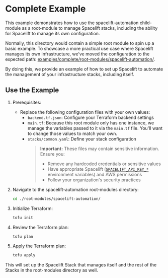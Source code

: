 # Complete Example

This example demonstrates how to use the spacelift-automation child-module as a root-module to manage Spacelift stacks, including the ability for Spacelift to manage its own configuration.

Normally, this directory would contain a simple root module to spin up a basic example. To showcase a more practical use case where Spacelift manages its own infrastructure, we’ve moved the configuration to the expected path: [examples/complete/root-modules/spacelift-automation/](./root-modules/spacelift-automation/).

By doing this, we provide an example of how to set up Spacelift to automate the management of your infrastructure stacks, including itself.

## Use the Example

1. Prerequisites:
   - Replace the following configuration files with your own values:
     - `backend.tf.json`: Configure your Terraform backend settings
     - `main.tf`: Because this root module only has one instance, we manage the variables passed to it via the `main.tf` file. You'll want to change those values to match your own.
     - `stacks/common.yaml`: Define your stack configuration
       > **Important:** These files may contain sensitive information. Ensure you:
       >
       > - Remove any hardcoded credentials or sensitive values
       > - Have appropriate Spacelift ([`SPACELIFT_API_KEY_*`](https://docs.spacelift.io/concepts/spacectl#spacelift-api-keys) environment variables) and AWS permissions
       > - Follow your organization's security practices
2. Navigate to the spacelift-automation root-modules directory:

   ```sh
   cd ./root-modules/spacelift-automation/
   ```

3. Initialize Terraform:

   ```sh
   tofu init
   ```

4. Review the Terraform plan:

   ```sh
   tofu plan
   ```

5. Apply the Terraform plan:

   ```sh
   tofu apply
   ```

This will set up the Spacelift Stack that manages itself and the rest of the Stacks in the root-modules directory as well.

